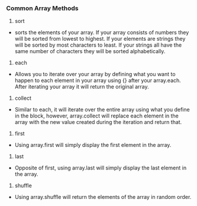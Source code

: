 ### Common Array Methods ###

1. sort
- sorts the elements of your array. If your array consists of numbers they will be sorted from lowest to highest. If your elements are strings they will be sorted by most characters to least. If your strings all have the same number of characters they will be sorted alphabetically.

1. each
- Allows you to iterate over your array by defining what you want to happen to each element in your array using {} after your array.each. After iterating your array it will return the original array.

1. collect
- Similar to each, it will iterate over the entire array using what you define in the block, however, array.collect will replace each element in the array with the new value created during the iteration and return that.

1. first
- Using array.first will simply display the first element in the array.

1. last
- Opposite of first, using array.last will simply display the last element in the array.

1. shuffle
- Using array.shuffle will return the elements of the array in random order.